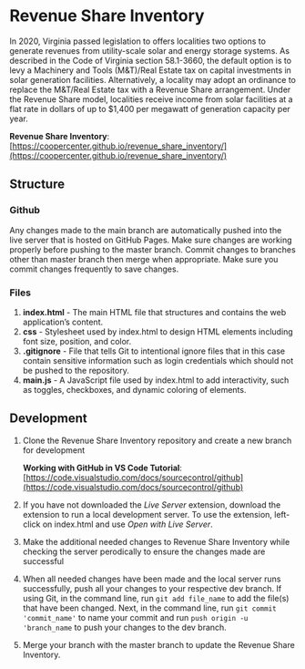 # Revenue Share Inventory

In 2020, Virginia passed legislation to offers localities two options to generate revenues from utility-scale solar and energy storage systems. As described in the Code of Virginia section 58.1-3660, the default option is to levy a Machinery and Tools (M&T)/Real Estate tax on capital investments in solar generation facilities. Alternatively, a locality may adopt an ordinance to replace the M&T/Real Estate tax with a Revenue Share arrangement. Under the Revenue Share model, localities receive income from solar facilities at a flat rate in dollars of up to $1,400 per megawatt of generation capacity per year.

__Revenue Share Inventory__: [https://coopercenter.github.io/revenue_share_inventory/](https://coopercenter.github.io/revenue_share_inventory/)

## Structure
### Github
Any changes made to the main branch are automatically pushed into the live server that is hosted on GitHub Pages. Make sure changes are working properly before pushing to the master branch. Commit changes to branches other than master branch then merge when appropriate. Make sure you commit changes frequently to save changes.

### Files 
1. __index.html__ - The main HTML file that structures and contains the web application’s content.
2. __css__ - Stylesheet used by index.html to design HTML elements including font size, position, and color. 
3. __.gitignore__ - File that tells Git to intentional ignore files that in this case contain sensitive information such as login credentials which should not be pushed to the repository.
4. __main.js__ - A JavaScript file used by index.html to add interactivity, such as toggles, checkboxes, and dynamic coloring of elements.

## Development
1. Clone the Revenue Share Inventory repository and create a new branch for development

    __Working with GitHub in VS Code Tutorial__: [https://code.visualstudio.com/docs/sourcecontrol/github](https://code.visualstudio.com/docs/sourcecontrol/github)

2. If you have not downloaded the _Live Server_ extension, download the extension to run a local development server. To use the extension, left-click on index.html and use _Open with Live Server_. 
3. Make the additional needed changes to Revenue Share Inventory while checking the server perodically to ensure the changes made are successful
4. When all needed changes have been made and the local server runs successfully, push all your changes to your respective dev branch. If using Git, in the command line, run `git add file_name` to add the file(s) that have been changed. Next, in the command line, run `git commit 'commit_name'` to name your commit and run `push origin -u 'branch_name` to push your changes to the dev branch.
5. Merge your branch with the master branch to update the Revenue Share Inventory. 
